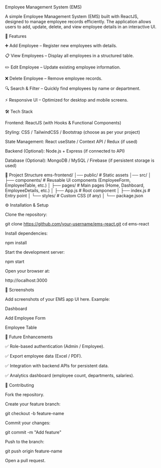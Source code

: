 Employee Management System (EMS)

A simple Employee Management System (EMS) built with ReactJS, designed to manage employee records efficiently. The application allows users to add, update, delete, and view employee details in an interactive UI.

🚀 Features

➕ Add Employee – Register new employees with details.

📋 View Employees – Display all employees in a structured table.

✏️ Edit Employee – Update existing employee information.

❌ Delete Employee – Remove employee records.

🔍 Search & Filter – Quickly find employees by name or department.

⚡ Responsive UI – Optimized for desktop and mobile screens.

🛠️ Tech Stack

Frontend: ReactJS (with Hooks & Functional Components)

Styling: CSS / TailwindCSS / Bootstrap (choose as per your project)

State Management: React useState / Context API / Redux (if used)

Backend (Optional): Node.js + Express (if connected to API)

Database (Optional): MongoDB / MySQL / Firebase (if persistent storage is used)

📂 Project Structure
ems-frontend/
│── public/           # Static assets
│── src/
│   ├── components/   # Reusable UI components (EmployeeForm, EmployeeTable, etc.)
│   ├── pages/        # Main pages (Home, Dashboard, EmployeeDetails, etc.)
│   ├── App.js        # Root component
│   ├── index.js      # Entry point
│   └── styles/       # Custom CSS (if any)
│
└── package.json

⚙️ Installation & Setup

Clone the repository:

git clone https://github.com/your-username/ems-react.git
cd ems-react


Install dependencies:

npm install


Start the development server:

npm start


Open your browser at:

http://localhost:3000

📸 Screenshots 

Add screenshots of your EMS app UI here.
Example:


Dashboard

Add Employee Form

Employee Table

🔮 Future Enhancements

✅ Role-based authentication (Admin / Employee).

✅ Export employee data (Excel / PDF).

✅ Integration with backend APIs for persistent data.

✅ Analytics dashboard (employee count, departments, salaries).


🤝 Contributing

Fork the repository.

Create your feature branch:

git checkout -b feature-name


Commit your changes:

git commit -m "Add feature"


Push to the branch:

git push origin feature-name


Open a pull request.